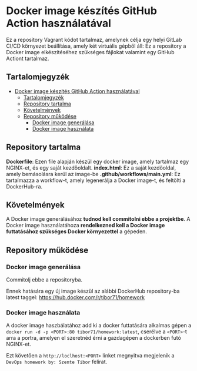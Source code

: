 # Docker image készítés GitHub Action használatával

Ez a repository Vagrant kódot tartalmaz, amelynek célja egy helyi GitLab CI/CD környezet beállítása, amely két virtuális gépből áll:
Ez a repository a Docker image elkészítéséhez szükséges fájlokat valamint egy GitHub Actiont tartalmaz.

## Tartalomjegyzék

- [Docker image készítés GitHub Action használatával](#docker-image-készítés-github-action-használatával)
  - [Tartalomjegyzék](#tartalomjegyzék)
  - [Repository tartalma](#repository-tartalma)
  - [Követelmények](#követelmények)
  - [Repository működése](#repository-működése)
    - [Docker image generálása](#docker-image-generálása)
    - [Docker image használata](#docker-image-használata)

## Repository tartalma

**Dockerfile**: Ezen file alapján készül egy docker image, amely tartalmaz egy NGINX-et, és egy saját kezdőoldalt.
**index.html**: Ez a saját kezdőoldal, amely bemásolásra kerül az image-be
**.github/workflows/main.yml**: Ez tartalmazza a workflow-t, amely legenerálja a Docker image-t, és feltölti a DockerHub-ra.

## Követelmények

A Docker image generálásához **tudnod kell commitolni ebbe a projektbe**.
A Docker image használatáhoza **rendelkezned kell a Docker image futtatásához szükséges Docker környezettel** a gépeden.

## Repository működése

### Docker image generálása

Commitolj ebbe a repositoryba.

Ennek hatására egy új image készül az alábbi DockerHub repository-ba latest taggel:
https://hub.docker.com/r/tibor71/homework

### Docker image használata

A docker image haszbálatához add ki a docker futtatására alkalmas gépen a `docker run -d -p <PORT>:80 tibor71/homework:latest`, cserélve a `<PORT>`-t arra a portra, amelyen el szeretnéd érni a gazdagépen a dockerben futó NGINX-et.

Ezt követően a `http://loclhost:<PORT>` linket megnyitva megjelenik a `DevOps homework by: Szente Tibor` felirat.

